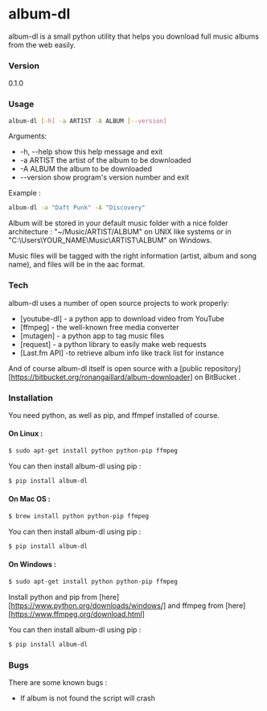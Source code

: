 # album-dl

album-dl is a small python utility that helps you download full music albums from the web easily.

### Version
0.1.0

### Usage
```sh
album-dl [-h] -a ARTIST -A ALBUM [--version]
```
Arguments:
* -h, --help  show this help message and exit
* -a ARTIST   the artist of the album to be downloaded
* -A ALBUM    the album to be downloaded
* --version   show program's version number and exit

Example :

```sh
album-dl -a "Daft Punk" -A "Discovery"
```

Album will be stored in your default music folder with a nice folder architecture : "~/Music/ARTIST/ALBUM" on UNIX like systems or in "C:\Users\YOUR_NAME\Music\ARTIST\ALBUM" on Windows.

Music files will be tagged with the right information (artist, album and song name), and files will be in the aac format.

### Tech

album-dl uses a number of open source projects to work properly:

* [youtube-dl] - a python app to download video from YouTube
* [ffmpeg] - the well-known free media converter
* [mutagen] - a python app to tag music files
* [request] - a python library to easily make web requests
* [Last.fm API] -to retrieve album info like track list for instance

And of course album-dl itself is open source with a [public repository][https://bitbucket.org/ronangaillard/album-downloader]
 on BitBucket .

### Installation

You need python, as well as pip, and ffmpef installed of course.

#### On Linux :
```sh
$ sudo apt-get install python python-pip ffmpeg
```

You can then install album-dl using pip :
```sh
$ pip install album-dl
```

#### On Mac OS :
```sh
$ brew install python python-pip ffmpeg
```

You can then install album-dl using pip :
```sh
$ pip install album-dl
```


#### On Windows :
```sh
$ sudo apt-get install python python-pip ffmpeg
```
Install python and pip from [here][https://www.python.org/downloads/windows/] and ffmpeg from [here][https://www.ffmpeg.org/download.html]

You can then install album-dl using pip :
```sh
$ pip install album-dl
```

### Bugs

There are some known bugs :
* If album is not found the script will crash

